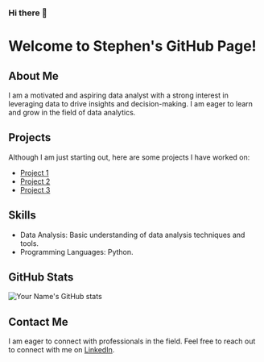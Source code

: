 ### Hi there 👋
# Welcome to Stephen's GitHub Page!

## About Me
I am a motivated and aspiring data analyst with a strong interest in leveraging data to drive insights and decision-making. I am eager to learn and grow in the field of data analytics.

## Projects
Although I am just starting out, here are some projects I have worked on:

- [Project 1](link)
- [Project 2](link)
- [Project 3](link)

## Skills
- Data Analysis: Basic understanding of data analysis techniques and tools.
- Programming Languages: Python.


## GitHub Stats
![Your Name's GitHub stats](https://github-readme-stats.vercel.app/api?username=stevewritescodes&show_icons=true&theme=radical)

## Contact Me
I am eager to connect with professionals in the field. Feel free to reach out to connect with me on [LinkedIn](https://www.linkedin.com/in/stephen-ossai-607092133/).


<!--
**stevewritescodes/stevewritescodes** is a ✨ _special_ ✨ repository because its `README.md` (this file) appears on your GitHub profile.

Here are some ideas to get you started:

- 🔭 I’m currently working on ...
- 🌱 I’m currently learning ...
- 👯 I’m looking to collaborate on ...
- 🤔 I’m looking for help with ...
- 💬 Ask me about ...
- 📫 How to reach me: ...
- 😄 Pronouns: ...
- ⚡ Fun fact: ...
-->
